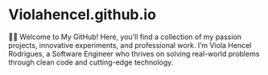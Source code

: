 # Violahencel.github.io
👨‍💻 Welcome to My GitHub!  Here, you’ll find a collection of my passion projects, innovative experiments, and professional work. I’m Viola Hencel Rodrigues, a Software Engineer who thrives on solving real-world problems through clean code and cutting-edge technology.  
